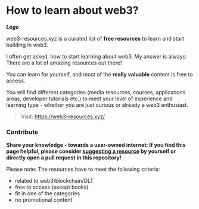 # How to learn about web3?

**_Logo_**

web3-resources.xyz is a curated list of **free resources** to learn and start building in web3.

I often get asked, how to start learning about web3. My answer is always: There are a lot of amazing resources out there!

You can learn for yourself, and most of the **really valuable** content is free to access.

You will find different categories (media resources, courses, applications areas, developer tutorials etc.) to meet your level of experience and learning type - whether you are just curious or already a web3 enthusiast.

> Visit: https://web3-resources.xyz/

### Contribute

**Share your knowledge - towards a user-owned internet: If you find this page helpful, please consider [suggesting a resource](https://web3-resources.xyz/add.html) by yourself or directly open a pull request in this repository!**

Please note: The resources have to meet the following criteria:

- related to web3/blockchain/DLT
- free to access (except books)
- fit in one of the categories
- no promotional content
